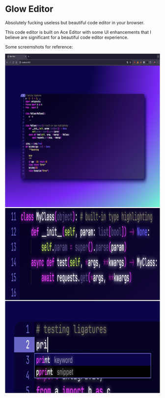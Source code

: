 # Glow Editor
Absolutely fucking useless but beautiful code editor in your browser.

This code editor is built on Ace Editor with some UI enhancements that I believe are significant for a beautiful code editor experience.

Some screemshots for reference:

<img src="./screenshots/1.png" height=500 />

<img src="./screenshots/glow.png" height=300 />

<img src="./screenshots/autocomplete.png" height=300 />
